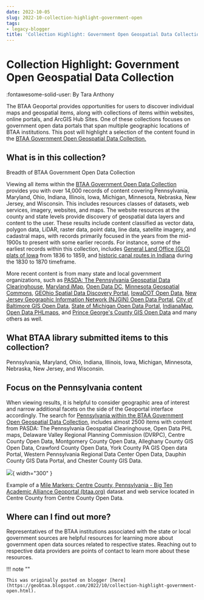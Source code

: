 ```yaml
---
date: 2022-10-05
slug: 2022-10-collection-highlight-government-open
tags:
- legacy-blogger
title: 'Collection Highlight: Government Open Geospatial Data Collection'
---
```


# Collection Highlight: Government Open Geospatial Data Collection

:fontawesome-solid-user: By Tara Anthony 

The BTAA Geoportal provides opportunities for users to discover individual maps and geospatial items, along with collections of items within websites, online portals, and ArcGIS Hub Sites. One of these collections focuses on government open data portals that span multiple geographic locations of BTAA institutions. This post will highlight a selection of the content found in the [ BTAA Government Open Geospatial Data Collection.](https://geo.btaa.org/catalog/ba5cc745-21c5-4ae9-954b-72dd8db6815a) <!-- more -->

## What is in this collection?

Breadth of BTAA Government Open Data Collection

Viewing all items within the [ BTAA Government Open Data Collection](https://geo.btaa.org/catalog?f%5Bpcdm_memberOf_sm%5D%5B%5D=ba5cc745-21c5-4ae9-954b-72dd8db6815a) provides you with over 14,000 records of content covering Pennsylvania, Maryland, Ohio, Indiana, Illinois, Iowa, Michigan, Minnesota, Nebraska, New Jersey, and Wisconsin. This includes resources classes of datasets, web services, imagery, websites, and maps. The website resources at the county and state levels provide discovery of geospatial data layers and content to the user. These results include content classified as vector data, polygon data, LiDAR, raster data, point data, line data, satellite imagery, and cadastral maps, with records primarily focused in the years from the mid-1900s to present with some earlier records. For instance, some of the earliest records within this collection, includes [ General Land Office (GLO) plats of Iowa](https://geo.btaa.org/catalog/1e60d3a6-ed45-4737-8850-889878605b08) from 1836 to 1859, and [ historic canal routes in Indiana](https://geo.btaa.org/catalog/62cb3e5a-a41b-419a-98b3-c6d4cec88008) during the 1830 to 1870 timeframe. 

More recent content is from many state and local government organizations, such as [ PASDA: The Pennsylvania Geospatial Data Clearinghouse](https://geo.btaa.org/?f%5Bpcdm_memberOf_sm%5D%5B%5D=ba5cc745-21c5-4ae9-954b-72dd8db6815a&f%5Bschema_provider_s%5D%5B%5D=PASDA%3A+The+Pennsylvania+Geospatial+Data+Clearinghouse), [Maryland iMap](https://geo.btaa.org/?f%5Bpcdm_memberOf_sm%5D%5B%5D=ba5cc745-21c5-4ae9-954b-72dd8db6815a&f%5Bschema_provider_s%5D%5B%5D=Maryland+iMap), [ Open Data DC](https://geo.btaa.org/?f%5Bpcdm_memberOf_sm%5D%5B%5D=ba5cc745-21c5-4ae9-954b-72dd8db6815a&f%5Bschema_provider_s%5D%5B%5D=Open+Data+DC), [ Minnesota Geospatial Commons](https://geo.btaa.org/?f%5Bpcdm_memberOf_sm%5D%5B%5D=ba5cc745-21c5-4ae9-954b-72dd8db6815a&f%5Bschema_provider_s%5D%5B%5D=Minnesota+Geospatial+Commons), [ GEOhio Spatial Data Discovery Portal](https://geo.btaa.org/?f%5Bpcdm_memberOf_sm%5D%5B%5D=ba5cc745-21c5-4ae9-954b-72dd8db6815a&f%5Bschema_provider_s%5D%5B%5D=GEOhio+Spatial+Data+Discovery+Portal), [ IowaDOT Open Data](https://geo.btaa.org/?f%5Bpcdm_memberOf_sm%5D%5B%5D=ba5cc745-21c5-4ae9-954b-72dd8db6815a&f%5Bschema_provider_s%5D%5B%5D=IowaDOT+Open+Data), [New Jersey Geographic Information Network (NJGIN) Open Data Portal](https://geo.btaa.org/?f%5Bpcdm_memberOf_sm%5D%5B%5D=ba5cc745-21c5-4ae9-954b-72dd8db6815a&f%5Bschema_provider_s%5D%5B%5D=New+Jersey+Geographic+Information+Network+/8NJGIN/9+Open+Data+Portal), [ City of Baltimore GIS Open Data](https://geo.btaa.org/?f%5Bpcdm_memberOf_sm%5D%5B%5D=ba5cc745-21c5-4ae9-954b-72dd8db6815a&f%5Bschema_provider_s%5D%5B%5D=City+of+Baltimore+GIS+Open+Data), [ State of Michigan Open Data Portal](https://geo.btaa.org/?f%5Bpcdm_memberOf_sm%5D%5B%5D=ba5cc745-21c5-4ae9-954b-72dd8db6815a&f%5Bschema_provider_s%5D%5B%5D=State+of+Michigan+Open+Data+Portal), [ IndianaMap](https://geo.btaa.org/?f%5Bpcdm_memberOf_sm%5D%5B%5D=ba5cc745-21c5-4ae9-954b-72dd8db6815a&f%5Bschema_provider_s%5D%5B%5D=IndianaMAP), [ Open Data PHLmaps](https://geo.btaa.org/?f%5Bpcdm_memberOf_sm%5D%5B%5D=ba5cc745-21c5-4ae9-954b-72dd8db6815a&f%5Bschema_provider_s%5D%5B%5D=Open+Data+PHLmaps), and [Prince George's County GIS Open Data](https://geo.btaa.org/?f%5Bpcdm_memberOf_sm%5D%5B%5D=ba5cc745-21c5-4ae9-954b-72dd8db6815a&f%5Bschema_provider_s%5D%5B%5D=Prince+George/7s+County+GIS+Open+Data) and many others as well. 

## What BTAA library submitted items to this collection?

Pennsylvania, Maryland, Ohio, Indiana, Illinois, Iowa, Michigan, Minnesota, Nebraska, New Jersey, and Wisconsin.


## Focus on the Pennsylvania content

When viewing results, it is helpful to consider geographic area of interest and narrow additional facets on the side of the Geoportal interface accordingly. The search for [ Pennsylvania within the BTAA Government Open Geospatial Data Collection](https://geo.btaa.org/?f%5Bdct_spatial_sm%5D%5B%5D=Pennsylvania&f%5Bpcdm_memberOf_sm%5D%5B%5D=ba5cc745-21c5-4ae9-954b-72dd8db6815a), includes almost 2500 items with content from PASDA: The Pennsylvania Geospatial Clearinghouse, Open Data PHL maps, Delaware Valley Regional Planning Commission (DVRPC), Centre County Open Data, Montgomery County Open Data, Alleghany County GIS Open Data, Crawford County Open Data, York County PA GIS Open data Portal, Western Pennsylvania Regional Data Center Open Data, Dauphin County GIS Data Portal, and Chester County GIS Data. 

[![](https://blogger.googleusercontent.com/img/a/AVvXsEiTjtqzf0WZYaaTIAT2FQnB-7-iwLPJc_zI8ZBzVpe2g3o2FqYUNLPDN_ckcySy05rG_Q1iGGpAPEh5QaZvIdzEHAp8kRXPJ8taqTQOtNoF6Swtg58CrbAQ5tfWs8tzcPRggHSBOkcsh4vP64lSdZAjPUcYMis46NyY9aW3ZZxT3lVC-p_6AT9yH7LCNg=s320)](https://blogger.googleusercontent.com/img/a/AVvXsEiTjtqzf0WZYaaTIAT2FQnB-7-iwLPJc_zI8ZBzVpe2g3o2FqYUNLPDN_ckcySy05rG_Q1iGGpAPEh5QaZvIdzEHAp8kRXPJ8taqTQOtNoF6Swtg58CrbAQ5tfWs8tzcPRggHSBOkcsh4vP64lSdZAjPUcYMis46NyY9aW3ZZxT3lVC-p_6AT9yH7LCNg){ width="300" }

Example of a [Mile Markers: Centre County, Pennsylvania - Big Ten Academic Alliance Geoportal (btaa.org)](https://geo.btaa.org/catalog/26851437caef4a43b40fc8099b3ecf38_38) dataset and web service located in Centre County from Centre County Open Data.

## Where can I find out more?

Representatives of the BTAA institutions associated with the state or local government sources are helpful resources for learning more about government open data sources related to respective states. Reaching out to respective data providers are points of contact to learn more about these resources.

!!! note ""

	This was originally posted on blogger [here](https://geobtaa.blogspot.com/2022/10/collection-highlight-government-open.html).

